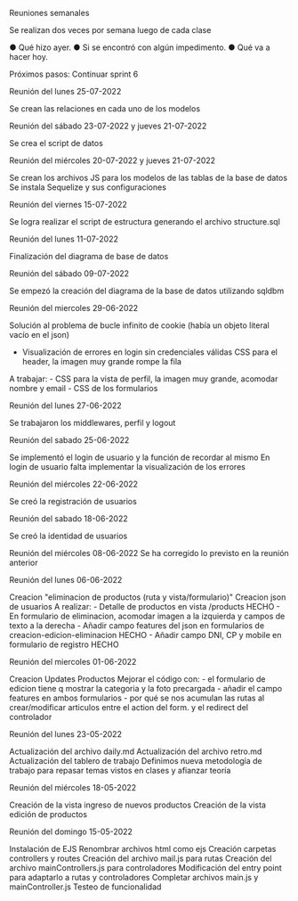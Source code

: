 Reuniones semanales

Se realizan dos veces por semana luego de cada clase

● Qué hizo ayer.
● Si se encontró con algún impedimento.
● Qué va a hacer hoy.

Próximos pasos: 
Continuar sprint 6

Reunión del lunes 25-07-2022

Se crean las relaciones en cada uno de los modelos

Reunión del sábado 23-07-2022 y jueves 21-07-2022

Se crea el script de datos

Reunión del miércoles 20-07-2022 y jueves 21-07-2022

Se crean los archivos JS para los modelos de las tablas de la base de datos
Se instala Sequelize y sus configuraciones

Reunión del viernes 15-07-2022

Se logra realizar el script de estructura generando el archivo structure.sql

Reunión del lunes 11-07-2022

Finalización del diagrama de base de datos

Reunión del sábado 09-07-2022

Se empezó la creación del diagrama de la base de datos utilizando sqldbm

Reunión del miercoles 29-06-2022

Solución al problema de bucle infinito de cookie (había un objeto literal vacío en el json)
- Visualización de errores en login sin credenciales válidas
CSS para el header, la imagen muy grande rompe la fila

A trabajar:
    - CSS para la vista de perfil, la imagen muy grande, acomodar nombre y email
    - CSS de los formularios

Reunión del lunes 27-06-2022

Se trabajaron los middlewares, perfil y logout

Reunión del sabado 25-06-2022

Se implementó el login de usuario y la función de recordar al mismo
En login de usuario falta implementar la visualización de los errores

Reunión del miércoles 22-06-2022

Se creó la registración de usuarios

Reunión del sabado 18-06-2022

Se creó la identidad de usuarios




Reunión del miércoles 08-06-2022
Se ha corregido lo previsto en la reunión anterior

Reunión del lunes 06-06-2022

Creacion "eliminacion de productos (ruta y vista/formulario)"
Creacion json de usuarios
A realizar:
    - Detalle de productos en vista /products HECHO
    - En formulario de eliminacion, acomodar imagen a la izquierda y campos de texto a la derecha
    - Añadir campo features del json en formularios de creacion-edicion-eliminacion HECHO
    - Añadir campo DNI, CP y mobile en formulario de registro HECHO



Reunión del miercoles 01-06-2022

Creacion Updates Productos
Mejorar el código con:
    - el formulario de edicion tiene q mostrar la categoria y la foto precargada
    - añadir el campo features en ambos formularios
    - por qué se nos acumulan las rutas al crear/modificar articulos entre el action del form. y el redirect del controlador



Reunión del lunes 23-05-2022

Actualización del archivo daily.md
Actualización del archivo retro.md
Actualización del tablero de trabajo
Definimos nueva metodología de trabajo para repasar temas vistos en clases y afianzar teoría

Reunión del miércoles 18-05-2022

Creación de la vista ingreso de nuevos productos
Creación de la vista edición de productos

Reunión del domingo 15-05-2022

Instalación de EJS
Renombrar archivos html como ejs
Creación carpetas controllers y routes
Creación del archivo mail.js para rutas
Creación del archivo mainControllers.js para controladores
Modificación del entry point para adaptarlo a rutas y controladores
Completar archivos main.js y mainController.js
Testeo de funcionalidad

